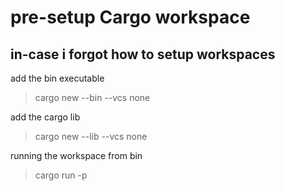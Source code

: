 # pre-setup Cargo workspace

## in-case i forgot how to setup workspaces

add the bin executable
> cargo new <bin-name> --bin --vcs none

add the cargo lib
> cargo new <lib-name> --lib --vcs none

running the workspace from bin
> cargo run -p <bin-name>
